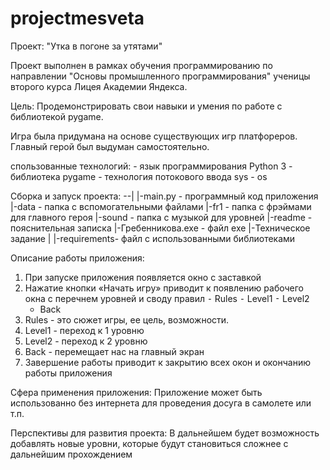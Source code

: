 # projectmesveta
Проект: "Утка в погоне за утятами"

Проект выполнен в рамках обучения программированию по
направлении "Основы промышленного программирования"
ученицы второго курса Лицея Академии Яндекса.

Цель:
Продемонстрировать свои навыки и умения по работe с
библиотекой
pygame.

Игра была придумана на основе существующих игр платфореров.
Главный герой был выдуман самостоятельно.

спользованные технологий:
    - язык программирования Python 3
    - библиотека pygame
    - технология потокового ввода sys
    - os

Сборка и запуск проекта:
--|
  |-main.py - программный код приложения
  |-data - папка с вспомогательными файлами
    |-fr1 - папка с фрэймами для главного героя
    |-sound - папка с музыкой для уровней
  |-readme - пояснительная записка
  |-Гребенникова.exe - файл exe
  |-Техническое задание
     |
    |-requirements- файл с использованными библиотеками

Описание работы приложения:
 1. При запуске приложения появляется окно с заставкой
 2. Нажатие кнопки «Начать игру» приводит к появлению рабочего окна с перечнем уровней и своду правил
    ⁃ Rules
    ⁃ Level1
    ⁃ Level2
    - Back
 3. Rules - это сюжет игры, ее цель, возможности.
 4. Level1 - переход к 1 уровню
 5. Level2 - переход к 2 уровню
 6. Back - перемещает нас на главный экран
 5. Завершение работы приводит к закрытию всех окон и окончанию работы приложения


 Сфера применения приложения:
Приложение может быть использованно без интернета
для проведения досуга в самолете или т.п.

Перспективы для развития проекта:
В дальнейшем будет возможность добавлять новые уровни,
которые будут становиться сложнее с дальнейшим
прохождением
